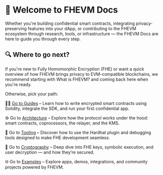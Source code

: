 # 👋 Welcome to FHEVM Docs

Whether you're building confidential smart contracts, integrating privacy-preserving features into your dApp, or
contributing to the FHEVM ecosystem through research, tools, or infrastructure — the FHEVM Docs are here to guide you
through every step.

## 🔍 Where to go next?

If you're new to Fully Homomorphic Encryption (FHE) or want a quick overview of how FHEVM brings privacy to
EVM-compatible blockchains, we recommend starting with What is FHEVM? and coming back here when you're ready.

Otherwise, pick your path:

🧑‍💻 [Go to Guides](../solidity-guides/key_concepts.md) – Learn how to write encrypted smart contracts using Solidity,
integrate the SDK, and run your first confidential app.

⚙️ Go to [Architecture](./architecture_overview.md) – Explore how the protocol works under the hood: smart contracts,
coprocessors, the relayer, and the KMS.

🧰 Go to [Tooling](../solidity-guides/solidity-overview.md) – Discover how to use the Hardhat plugin and debugging tools
designed to make FHE development seamless.

🔐 Go to [Cryptography](./fhe-on-blockchain.md) – Deep dive into FHE keys, symbolic execution, and user decryption — and
how they’re secured.

🌐 Go to [Examples](../examples/example-overview.md) – Explore apps, demos, integrations, and community projects powered
by FHEVM.
